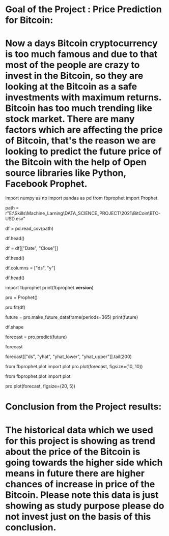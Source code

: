 # Goal of the Project : Price Prediction for Bitcoin:

# Now a days Bitcoin cryptocurrency is too much famous and due to that most of the people are crazy to invest in the Bitcoin, so they are looking at the Bitcoin as  a safe investments with maximum returns. Bitcoin has too much trending like  stock market. There are many factors which are affecting the price of Bitcoin, that's the reason we are looking to predict the future price of the Bitcoin with the help of Open source libraries like Python, Facebook Prophet.


import numpy as np
import pandas as pd
from fbprophet import Prophet

path = r"E:\Skills\Machine_Larning\DATA_SCIENCE_PROJECT\2021\BitCoin\BTC-USD.csv"

df = pd.read_csv(path)

df.head()

df = df[["Date", "Close"]]

df.head()

df.columns = ["ds", "y"]

df.head()

import fbprophet
print(fbprophet.__version__)

pro = Prophet()

pro.fit(df)

future = pro.make_future_dataframe(periods=365)
print(future)

df.shape


forecast = pro.predict(future)


forecast

forecast[["ds", "yhat", "yhat_lower", "yhat_upper"]].tail(200)

from fbprophet.plot import plot
pro.plot(forecast, figsize=(10, 10))

from fbprophet.plot import plot


pro.plot(forecast, figsize=(20, 5))

# Conclusion from the Project results:

# The historical data which we used for this project is showing as trend about the  price of the Bitcoin is going towards the higher side which means in future there are higher chances of increase in price of the Bitcoin. Please note this data is just showing as study purpose please do not invest just on the basis of this conclusion.

